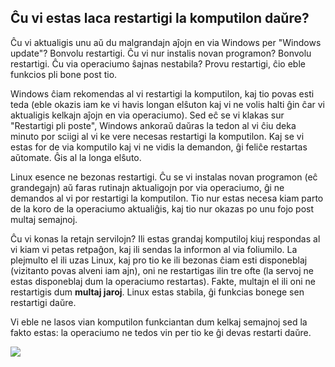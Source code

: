 <?php require("../../entete.php");?> <?php require("../../base.php");?> <?php require("../../fonctions.php");?>

<div id="corps">

<h2>Ĉu vi estas laca restartigi la komputilon daŭre?</h2>

<p>Ĉu vi aktualigis unu aŭ du malgrandajn aĵojn en via Windows per "Windows update"? Bonvolu restartigi. Ĉu vi nur instalis novan programon? Bonvolu restartigi. Ĉu via operaciumo ŝajnas nestabila? Provu restartigi, ĉio eble funkcios pli bone post tio.</p>

<p>Windows ĉiam rekomendas al vi restartigi la komputilon, kaj tio povas esti teda (eble okazis iam ke vi havis longan elŝuton kaj vi ne volis halti ĝin ĉar vi aktualigis kelkajn aĵojn en via operaciumo). Sed eĉ se vi klakas sur "Restartigi pli poste", Windows ankoraŭ daŭras la tedon al vi ĉiu deka minuto por sciigi al vi ke vere necesas restartigi la komputilon. Kaj se vi estas for de via komputilo kaj vi ne vidis la demandon, ĝi feliĉe restartas aŭtomate. Ĝis al la longa elŝuto.</p>

<p>Linux esence ne bezonas restartigi. Ĉu se vi instalas novan programon (eĉ grandegajn) aŭ faras rutinajn aktualigojn por via operaciumo, ĝi ne demandos al vi por restartigi la komputilon. Tio nur estas necesa kiam parto de la koro de la operaciumo aktualiĝis, kaj tio nur okazas po unu fojo post multaj semajnoj.</p>

<p>Ĉu vi konas la retajn servilojn? Ili estas grandaj komputiloj kiuj respondas al vi kiam vi petas retpaĝon, kaj ili sendas la informon al via foliumilo. La plejmulto el ili uzas Linux, kaj pro tio ke ili bezonas ĉiam esti disponeblaj (vizitanto povas alveni iam ajn), oni ne restartigas ilin tre ofte (la servoj ne estas disponeblaj dum la operaciumo restartas). Fakte, multajn el ili oni ne restartigis dum <b>multaj jaroj</b>. Linux estas stabila, ĝi funkcias bonege sen restartigi daŭre. </p>

<p>Vi eble ne lasos vian komputilon funkciantan dum kelkaj semajnoj sed la fakto estas: la operaciumo ne tedos vin per tio ke ĝi devas restarti daŭre.</p>

<img src="Images/reboot_all_the_time_thumb.png" />

</div>
</body>
</html>
